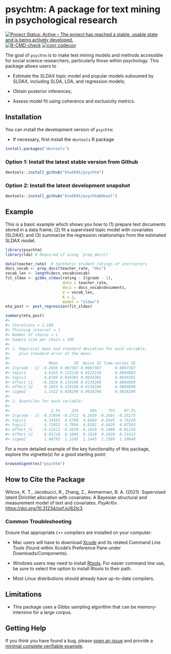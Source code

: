 
<!-- README.md is generated from README.Rmd. Please edit that file -->

# psychtm: A package for text mining in psychological research

<!-- badges: start -->

[![Project Status: Active – The project has reached a stable, usable
state and is being actively
developed.](https://www.repostatus.org/badges/latest/active.svg)](https://www.repostatus.org/#active)
[![R-CMD-check](https://github.com/ktw5691/psychtm/workflows/R-CMD-check/badge.svg)](https://github.com/ktw5691/psychtm/actions)
[![`covr`
codecov](https://codecov.io/gh/ktw5691/psychtm/branch/main/graph/badge.svg?token=hpAkicQFxg)](https://codecov.io/gh/ktw5691/psychtm)
<!-- badges: end -->

The goal of `psychtm` is to make text mining models and methods
accessible for social science researchers, particularly those within
psychology. This package allows users to

-   Estimate the SLDAX topic model and popular models subsumed by SLDAX,
    including SLDA, LDA, and regression models;

-   Obtain posterior inferences;

-   Assess model fit using coherence and exclusivity metrics.

## Installation

You can install the development version of `psychtm`:

-   If necessary, first install the `devtools` R package

``` r
install.packages("devtools")
```

### Option 1: Install the latest stable version from Github

``` r
devtools::install_github("ktw5691/psychtm")
```

### Option 2: Install the latest development snapshot

``` r
devtools::install_github("ktw5691/psychtm@devel")
```

## Example

This is a basic example which shows you how to (1) prepare text
documents stored in a data frame; (2) fit a supervised topic model with
covariates (SLDAX); and (3) summarize the regression relationships from
the estimated SLDAX model.

``` r
library(psychtm)
library(lda) # Required if using `prep_docs()`

data(teacher_rate)  # Synthetic student ratings of instructors
docs_vocab <- prep_docs(teacher_rate, "doc")
vocab_len <- length(docs_vocab$vocab)
fit_sldax <- gibbs_sldax(rating ~ I(grade - 1),
                         data = teacher_rate,
                         docs = docs_vocab$documents,
                         V = vocab_len,
                         K = 2,
                         model = "sldax")
eta_post <- post_regression(fit_sldax)
```

``` r
summary(eta_post)
#> 
#> Iterations = 1:100
#> Thinning interval = 1 
#> Number of chains = 1 
#> Sample size per chain = 100 
#> 
#> 1. Empirical mean and standard deviation for each variable,
#>    plus standard error of the mean:
#> 
#>                 Mean       SD  Naive SE Time-series SE
#> I(grade - 1) -0.2656 0.007307 0.0007307      0.0007307
#> topic1        4.6165 0.122216 0.0122216      0.0804883
#> topic2        4.8189 0.034301 0.0034301      0.0034301
#> effect_t1    -0.2024 0.134106 0.0134106      0.0884898
#> effect_t2     0.2024 0.134106 0.0134106      0.0884898
#> sigma2        1.1422 0.028296 0.0028296      0.0028296
#> 
#> 2. Quantiles for each variable:
#> 
#>                  2.5%     25%     50%     75%    97.5%
#> I(grade - 1) -0.27849 -0.2711 -0.2659 -0.2601 -0.25175
#> topic1        4.34365  4.5709  4.6584  4.6945  4.76228
#> topic2        4.75032  4.7994  4.8181  4.8420  4.87593
#> effect_t1    -0.51412 -0.2639 -0.1828 -0.1086 -0.01216
#> effect_t2     0.01216  0.1086  0.1828  0.2639  0.51412
#> sigma2        1.08793  1.1245  1.1445  1.1599  1.20649
```

For a more detailed example of the key functionality of this package,
explore the vignette(s) for a good starting point:

``` r
browseVignettes("psychtm")
```

## How to Cite the Package

Wilcox, K. T., Jacobucci, R., Zhang, Z., Ammerman, B. A. (2021).
Supervised latent Dirichlet allocation with covariates: A Bayesian
structural and measurement model of text and covariates. *PsyArXiv*.
<https://doi.org/10.31234/osf.io/62tc3>

### Common Troubleshooting

Ensure that appropriate `C++` compilers are installed on your computer:

-   Mac users will have to download
    [Xcode](https://apps.apple.com/ca/app/xcode/id497799835?mt=12) and
    its related Command Line Tools (found within Xcode’s Preference Pane
    under Downloads/Components).

-   Windows users may need to install
    [Rtools](https://CRAN.R-project.org/bin/windows/Rtools/). For easier
    command line use, be sure to select the option to install Rtools to
    their path.

-   Most Linux distributions should already have up-to-date compilers.

## Limitations

-   This package uses a Gibbs sampling algorithm that can be
    memory-intensive for a large corpus.

## Getting Help

If you think you have found a bug, please [open an
issue](https://github.com/ktw5691/psychtm/issues) and provide a [minimal
complete verifiable example](https://stackoverflow.com/help/mcve).
